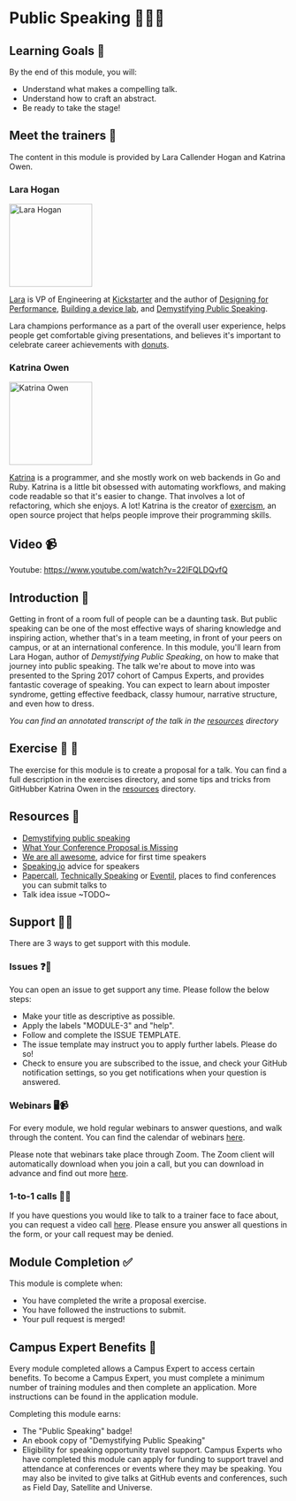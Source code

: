 # Public Speaking 📣💁🏽

## Learning Goals 🥅

By the end of this module, you will:
- Understand what makes a compelling talk.
- Understand how to craft an abstract.
- Be ready to take the stage!

## Meet the trainers 🍎

The content in this module is provided by Lara Callender Hogan and Katrina Owen.

### Lara Hogan
<img src="https://github.com/larahogan.png" href="https://github.com/larahogan" title="Lara Hogan" width="150"></img>

[Lara](http://larahogan.me/) is VP of Engineering at [Kickstarter](https://www.kickstarter.com/) and the author of [Designing for Performance](http://designingforperformance.com/), [Building a device lab](http://buildingadevicelab.com/), and [Demystifying Public Speaking](https://abookapart.com/products/demystifying-public-speaking).

Lara champions performance as a part of the overall user experience, helps people get comfortable giving presentations, and believes it's important to celebrate career achievements with [donuts](http://larahogan.me/donuts/).

### Katrina Owen
<img src="https://github.com/kytrinyx.png" href="https://github.com/kytrinyx" title="Katrina Owen" width="150"></img>

[Katrina](http://www.kytrinyx.com/) is a programmer, and she mostly work on web backends in Go and Ruby.
Katrina is a little bit obsessed with automating workflows, and making code readable so that it's easier to change. That involves a lot of refactoring, which she enjoys. A lot!
Katrina is the creator of [exercism](http://exercism.io/), an open source project that helps people improve their programming skills.

## Video 📹

Youtube: https://www.youtube.com/watch?v=22IFQLDQvfQ

## Introduction 👋

Getting in front of a room full of people can be a daunting task. But public speaking can be one of the most effective ways of sharing knowledge and inspiring action, whether that's in a team meeting, in front of your peers on campus, or at an international conference. In this module, you'll learn from Lara Hogan, author of _Demystifying Public Speaking_, on how to make that journey into public speaking. The talk we're about to move into was presented to the Spring 2017 cohort of Campus Experts, and provides fantastic coverage of speaking. You can expect to learn about imposter syndrome, getting effective feedback, classy humour, narrative structure, and even how to dress.

_You can find an annotated transcript of the talk in the [resources](resources/) directory_


## Exercise 📝 📖

The exercise for this module is to create a proposal for a talk. You can find a full description in the exercises directory, and some tips and tricks from GitHubber Katrina Owen in the [resources](resources/) directory.

## Resources 📖

- [Demystifying public speaking](https://abookapart.com/products/demystifying-public-speaking)
- [What Your Conference Proposal is Missing](http://www.sarahmei.com/blog/2014/04/07/what-your-conference-proposal-is-missing/)
- [We are all awesome](https://weareallaweso.me), advice for first time speakers
- [Speaking.io](https://speaking.io) advice for speakers
- [Papercall](http://papercall.io), [Technically Speaking](https://tinyletter.com/techspeak) or [Eventil](eventil.com), places to find conferences you can submit talks to
- Talk idea issue ~TODO~

## Support 🙋🏿

There are 3 ways to get support with this module.

### Issues ❓💬

You can open an issue to get support any time. Please follow the below steps:
- Make your title as descriptive as possible.
- Apply the labels "MODULE-3" and "help".
- Follow and complete the ISSUE TEMPLATE.
- The issue template may instruct you to apply further labels. Please do so!
- Check to ensure you are subscribed to the issue, and check your GitHub notification settings, so you get notifications when your question is answered.

### Webinars 🖥📹

For every module, we hold regular webinars to answer questions, and walk through the content.
You can find the calendar of webinars [here](https://calendar.google.com/calendar/ical/github.com_ei82gchda2egevr7aukq6uj1f0%40group.calendar.google.com/public/basic.ics).  

Please note that webinars take place through Zoom. The Zoom client will automatically download when you join a call, but you can download in advance and find out more [here](https://zoom.us/download).

### 1-to-1 calls 💖📞

If you have questions you would like to talk to a trainer face to face about, you can request a video call [here](https://calendly.com/joenash/campus-experts-support). Please ensure you answer all questions in the form, or your call request may be denied.

## Module Completion ✅

This module is complete when:
- You have completed the write a proposal exercise.
- You have followed the instructions to submit.
- Your pull request is merged!

## Campus Expert Benefits 🏅

Every module completed allows a Campus Expert to access certain benefits. To become a Campus Expert, you must complete a minimum number of training modules and then complete an application. More instructions can be found in the application module.

Completing this module earns:
- The "Public Speaking" badge!
- An ebook copy of "Demystifying Public Speaking"
- Eligibility for speaking opportunity travel support. Campus Experts who have completed this module can apply for funding to support travel and attendance at conferences or events where they may be speaking. You may also be invited to give talks at GitHub events and conferences, such as Field Day, Satellite and Universe.
